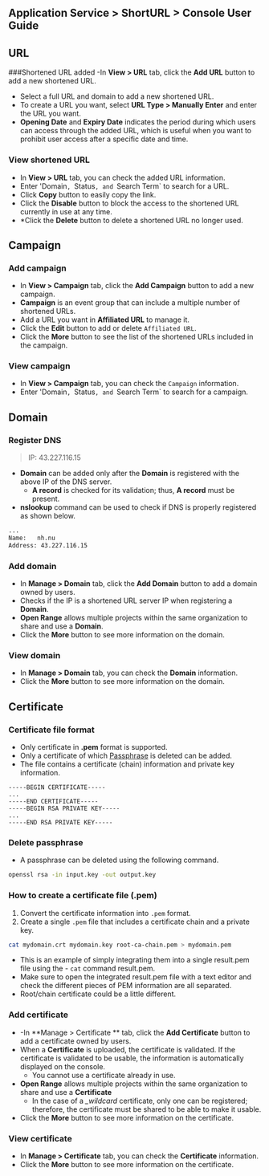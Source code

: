 ## Application Service > ShortURL > Console User Guide

## URL

###Shortened URL added
-In **View > URL** tab, click the **Add URL** button to add a new shortened URL.
- Select a full URL and domain to add a new shortened URL.
- To create a URL you want, select **URL Type > Manually Enter** and enter the URL you want.
- **Opening Date** and **Expiry Date** indicates the period during which users can access through the added URL, which is useful when you want to prohibit user access after a specific date and time.

### View shortened URL
- In **View > URL** tab, you can check the added URL information.
- Enter 'Domain`, `Status`, and `Search Term` to search for a URL.
- Click **Copy** button to easily copy the link.
- Click the **Disable** button to block the access to the shortened URL currently in use at any time.
- *Click the **Delete** button to delete a shortened URL no longer used.



## Campaign

### Add campaign
- In **View > Campaign** tab, click the **Add Campaign** button to add a new campaign.
- **Campaign** is an event group that can include a multiple number of shortened URLs.
- Add a URL you want in **Affiliated URL** to manage it.
- Click the **Edit** button to add or delete `Affiliated URL`.
- Click the **More** button to see the list of the shortened URLs included in the campaign.

### View campaign
- In **View > Campaign** tab, you can check the `Campaign` information.
- Enter 'Domain`, `Status`, and `Search Term` to search for a campaign.


## Domain

### Register DNS
> IP: 43.227.116.15
- **Domain** can be added only after the **Domain** is registered with the above IP of the DNS server.
  - **A record** is checked for its validation; thus, **A record** must be present.
- **nslookup** command can be used to check if DNS is properly registered as shown below.

```bash
...
Name:   nh.nu
Address: 43.227.116.15
```

### Add domain
- In **Manage > Domain** tab, click the **Add Domain** button to add a domain owned by users.
- Checks if the IP is a shortened URL server IP when registering a **Domain**.
- **Open Range** allows multiple projects within the same organization to share and use a **Domain**.
- Click the **More** button to see more information on the domain.

### View domain
- In **Manage > Domain** tab, you can check the **Domain** information.
- Click the **More** button to see more information on the domain.



## Certificate

### Certificate file format
- Only certificate in **.pem** format is supported.
- Only a certificate of which [Passphrase](https://github.com/TOAST-DOCS/ShortURL/pull/1/files#passphrase-삭제) is deleted can be added.
- The file contains a certificate (chain) information and private key information.

```
-----BEGIN CERTIFICATE-----
...
-----END CERTIFICATE-----
-----BEGIN RSA PRIVATE KEY-----
...
-----END RSA PRIVATE KEY-----
```

### Delete passphrase
- A passphrase can be deleted using the following command.

```bash
openssl rsa -in input.key -out output.key
```

### How to create a certificate file (.pem)
1. Convert the certificate information into `.pem` format.
2. Create a single `.pem` file that includes a certificate chain and a private key.

```bash
cat mydomain.crt mydomain.key root-ca-chain.pem > mydomain.pem
```

- This is an example of simply integrating them into a single result.pem file using the - `cat` command result.pem.
- Make sure to open the integrated result.pem file with a text editor and check the different pieces of PEM information are all separated.
- Root/chain certificate could be a little different.


### Add certificate
- -In **Manage > Certificate ** tab, click the **Add Certificate** button to add a certificate owned by users.
- When a **Certificate** is uploaded, the certificate is validated. If the certificate is validated to be usable, the information is automatically displayed on the console.
  - You cannot use a certificate already in use.
- **Open Range** allows multiple projects within the same organization to share and use a **Certificate** 
  - In the case of a *_wildcard* certificate, only one can be registered; therefore, the certificate must be shared to be able to make it usable.
- Click the **More** button to see more information on the certificate.

### View certificate
- In **Manage > Certificate** tab, you can check the **Certificate** information.
- Click the **More** button to see more information on the certificate.
